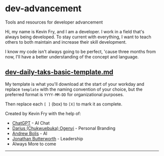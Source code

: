# dev-advancement
Tools and resources for developer advancement

Hi, my name is Kevin Fry, and I am a developer.
I work in a field that's always being developed.
To stay current with everything, I want to teach others to both maintain and increase their skill development.

I know my code isn't always going to be perfect, 'cause three months from now,
I'll have a better understanding of the concept and language.

## [dev-daily-taks-basic-template.md](dev-daily-taks-basic-template.md)
My template is what you'll download at the start of your workday and replace `template` with the naming convention of your choice, but the preferred format is `YYYY-MM-DD` for organizational purposes.

Then replace each `[ ]` (box) to `[X]` to mark it as complete.

Created by Kevin Fry with the help of:
- [ChatGPT](https://chat.openai.com/) - AI Chat
- [Darius (Chukwuebuka) Ogenyi](https://www.linkedin.com/in/darius-ogenyi-startups-founder-ceo-personalbranding/) - Personal Branding
- [Andrew Bolis](https://www.linkedin.com/in/andrewbolis/) - AI
- [Jonathan Butterworth](https://www.linkedin.com/in/jonathanbutterworth/) - Leadership
- Always More to come

-----

